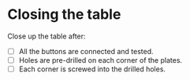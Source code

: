 # Closing the table

Close up the table after:

- [ ] All the buttons are connected and tested.
- [ ] Holes are pre-drilled on each corner of the plates.
- [ ] Each corner is screwed into the drilled holes.